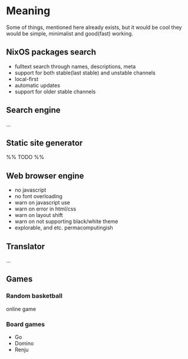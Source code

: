 # Meaning
Some of things, mentioned here already exists, but it would be cool they would be simple, minimalist and good(fast) working.

## NixOS packages search
- fulltext search through names, descriptions, meta
- support for both stable(last stable) and unstable channels
- local-first
- automatic updates
- support for older stable channels

## Search engine
...

## Static site generator
%% TODO %%

## Web browser engine
- no javascript
- no font overloading
- warn on javascript use
- warn on error in html/css
- warn on layout shift
- warn on not supporting black/white theme
- explorable, and etc. permacomputingish

## Translator
...

## Games

### Random basketball
online game

### Board games
- Go
- Domino
- Renju

